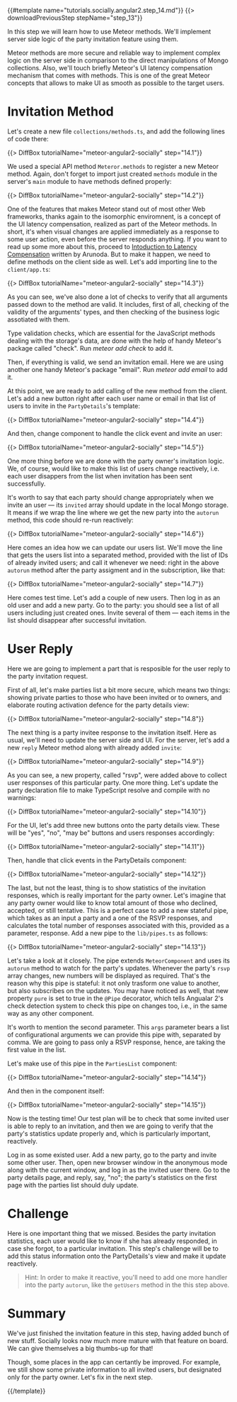 {{#template name="tutorials.socially.angular2.step_14.md"}}
{{> downloadPreviousStep stepName="step_13"}}

In this step we will learn how to use Meteor methods.
We'll implement server side logic of the party invitation feature
using them.

Meteor methods are more secure and reliable way to 
implement complex logic on the server side in comparison to the direct
manipulations of Mongo collections. Also, we'll touch briefly 
Meteor's UI latency compensation mechanism that comes with methods.
This is one of the great Meteor concepts that allows to make
UI as smooth as possible to the target users.

# Invitation Method

Let's create a new file `collections/methods.ts`, and add the following lines of code there:

{{> DiffBox tutorialName="meteor-angular2-socially" step="14.1"}}

We used a special API method `Meteror.methods` to register
a new Meteor method. Again, don't forget to import just created `methods` module
in the server's `main` module to have methods defined properly:

{{> DiffBox tutorialName="meteor-angular2-socially" step="14.2"}}

One of the features that makes Meteor stand out of most other Web frameworks, thanks again to the isomorphic enviromnent,
is a concept of the UI latency compensation, realized as part of the Meteor methods.
In short, it's when visual changes are applied immediately as a response to some user action, 
even before the server responds anything. If you want to read up some more about this, 
proceed to [Intoduction to Latency Compensation](https://meteorhacks.com/introduction-to-latency-compensation) written by Arunoda.
But to make it happen, we need to define methods on the client side as well.
Let's add importing line to the `client/app.ts`:

{{> DiffBox tutorialName="meteor-angular2-socially" step="14.3"}}

As you can see, we've also done a lot of checks to verify that
all arguments passed down to the method are valid.
It includes, first of all, checking of the validity of the arguments' types, and then 
checking of the business logic assotiated with them.

Type validation checks, which are essential for the JavaScript methods dealing with the storage's data, 
are done with the help of handy Meteor's package called "check".
Run _meteor add check_ to add it.

Then, if everything is valid, we send an invitation email.
Here we are using another one handy Meteor's package "email".
Run _meteor add email_ to add it.

At this point, we are ready to add calling of the new method from the client.
Let's add a new button right after each user name or email in that 
list of users to invite in the `PartyDetails`'s template:

{{> DiffBox tutorialName="meteor-angular2-socially" step="14.4"}}

And then, change component to handle the click event and invite an user:

{{> DiffBox tutorialName="meteor-angular2-socially" step="14.5"}}

One more thing before we are done with the party owner's invitation
logic. We, of course, would like to make this list of users
change reactively, i.e. each user disappers from the list 
when invitation has been sent successfully.

It's worth to say that each party should change appropriately
when we invite an user — its `invited` array should update
in the local Mongo storage. It means if we wrap the line where 
we get the new party into the `autorun` method, this code should
re-run reactively:

{{> DiffBox tutorialName="meteor-angular2-socially" step="14.6"}}

Here comes an idea how we can update our users list.
We'll move the line that gets the users list into a 
separated method, provided with the list of IDs of already invited users;
and call it whenever we need: right in the above `autorun` method after the party assigment and in the subscription, like that:

{{> DiffBox tutorialName="meteor-angular2-socially" step="14.7"}}

Here comes test time. Let's add a couple of new users.
Then log in as an old user and add a new party.
Go to the party: you should see a list of all users including 
just created ones. Invite several of them — each items in the list 
should disappear after successful invitation.

# User Reply

Here we are going to implement a part that is
resposible for the user reply to the party invitation request.

First of all, let's make parties list a bit more secure,
which means two things: showing private parties to those who have been invited
or to owners, and elaborate routing activation defence for the party details view:

{{> DiffBox tutorialName="meteor-angular2-socially" step="14.8"}}

The next thing is a party invitee response to the invitation itself. Here as usual, 
we'll need to update the server side and UI. For the server,
let's add a new `reply` Meteor method along with already added `invite`:

{{> DiffBox tutorialName="meteor-angular2-socially" step="14.9"}}

As you can see, a new property, called "rsvp", were added
above to collect user responses of this particular party.
One more thing. Let's update the party declaration file to
make TypeScript resolve and compile with no warnings:

{{> DiffBox tutorialName="meteor-angular2-socially" step="14.10"}}

For the UI, let's add three new buttons onto the party details view.
These will be "yes", "no", "may be" buttons and users responses accordingly:

{{> DiffBox tutorialName="meteor-angular2-socially" step="14.11"}}

Then, handle that click events in the PartyDetails component:

{{> DiffBox tutorialName="meteor-angular2-socially" step="14.12"}}

The last, but not the least, thing is to show statistics of the invitation responses,
which is really important for the party owner. Let's imagine that any party owner
would like to know total amount of those who declined, accepted, or still tentative.
This is a perfect case to add a new stateful pipe, which takes as 
an input a party and a one of the RSVP responses, and calculates the total number of responses
associated with this, provided as a parameter, response.
Add a new pipe to the `lib/pipes.ts` as follows:

{{> DiffBox tutorialName="meteor-angular2-socially" step="14.13"}}

Let's take a look at it closely. The pipe extends `MeteorComponent` and
uses its `autorun` method to watch for the party's updates.
Whenever the party's `rsvp` array changes, new numbers will be
displayed as required. That's the reason why this pipe is stateful:
it not only trasform one value to another, but also subscribes on the updates. 
You may have noticed as well, that new property `pure` is set to true
in the `@Pipe` decorator, which tells Angualar 2's check detection
system to check this pipe on changes too, i.e., in the same way as any other
component.

It's worth to mention the second parameter. This `args` parameter
bears a list of configurational arguments we can provide this pipe with,
separated by comma. We are going to pass only a RSVP response, hence, are taking the first
value in the list.

Let's make use of this pipe in the `PartiesList` component:

{{> DiffBox tutorialName="meteor-angular2-socially" step="14.14"}}

And then in the component itself:

{{> DiffBox tutorialName="meteor-angular2-socially" step="14.15"}}

Now is the testing time! Our test plan will be to check that some invited user is able to reply to an
invitation, and then we are going to verify that the party's statistics update properly and,
which is particularly important, reactively.

Log in as some existed user. Add a new party, go to the party and
invite some other user. Then, open new browser window in the anonymous mode along with the current window,
and log in as the invited user there. Go to the party details page, and reply, say, "no";
the party's statistics on the first page with the parties list should duly update.

# Challenge

Here is one important thing that we missed. Besides the party invitation
statistics, each user would like to know if she has already responded, in case she forgot,
to a particular invitation. This step's challenge will be to add this status
information onto the PartyDetails's view and make it update reactively.

> Hint: In order to make it reactive, you'll need to add one more handler into
> the party `autorun`, like the `getUsers` method in the this step above.

# Summary

We've just finished the invitation feature in this step, having added bunch of new stuff.
Socially looks now much more mature with that feature on board. We can give themselves
a big thumbs-up for that!

Though, some places in the app can certantly be improved. For example,
we still show some private information to all invited users, but designated only for the party owner.
Let's fix in the next step.

{{/template}}
